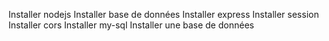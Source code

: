 
Installer nodejs
Installer base de données
Installer express
Installer session
Installer cors
Installer my-sql
Installer une base de données 
